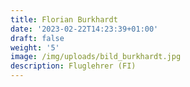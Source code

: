 ```yaml
---
title: Florian Burkhardt
date: '2023-02-22T14:23:39+01:00'
draft: false
weight: '5'
image: /img/uploads/bild_burkhardt.jpg
description: Fluglehrer (FI)
---
```



